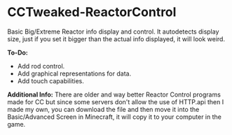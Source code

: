# CCTweaked-ReactorControl
Basic Big/Extreme Reactor info display and control. It autodetects display size, just if you set it bigger than the actual info displayed, it will look weird.

**To-Do:**
- Add rod control.
- Add graphical representations for data.
- Add touch capabilities.

**Additional Info:**
There are older and way better Reactor Control programs made for CC but since some servers don't allow the use of HTTP.api then I made my own, you can download the file and then move it into the Basic/Advanced Screen in Minecraft, it will copy it to your computer in the game.
